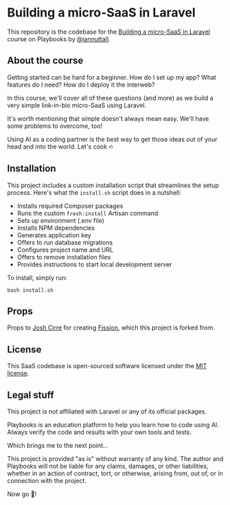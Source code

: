 # Building a micro-SaaS in Laravel

This repository is the codebase for the [Building a micro-SaaS in Laravel](https://playbooks.com/course/building-a-micro-saas-in-laravel) course on Playbooks by [@iannuttall](https://x.com/iannuttall).

## About the course

Getting started can be hard for a beginner. How do I set up my app? What features do I need? How do I deploy it the interweb?

In this course, we'll cover all of these questions (and more) as we build a very simple link-in-bio micro-SaaS using Laravel.

It's worth mentioning that simple doesn't always mean easy. We'll have some problems to overcome, too!

Using AI as a coding partner is the best way to get those ideas out of your head and into the world. Let's cook 🔥

## Installation

This project includes a custom installation script that streamlines the setup process. Here's what the `install.sh` script does in a nutshell:

- Installs required Composer packages
- Runs the custom `fresh:install` Artisan command
- Sets up environment (.env file)
- Installs NPM dependencies
- Generates application key
- Offers to run database migrations
- Configures project name and URL
- Offers to remove installation files
- Provides instructions to start local development server

To install, simply run:

`bash install.sh`

## Props

Props to [Josh Cirre](https://x.com/joshcirre) for creating [Fission](https://github.com/joshcirre/fission), which this project is forked from.

## License

This SaaS codebase is open-sourced software licensed under the [MIT license](https://opensource.org/licenses/MIT).

## Legal stuff

This project is not affiliated with Laravel or any of its official packages.

Playbooks is an education platform to help you learn how to code using AI. Always verify the code and results with your own tools and tests.

Which brings me to the next point...

This project is provided "as is" without warranty of any kind. The author and Playbooks will not be liable for any claims, damages, or other liabilities, whether in an action of contract, tort, or otherwise, arising from, out of, or in connection with the project.

Now go 🚢!
